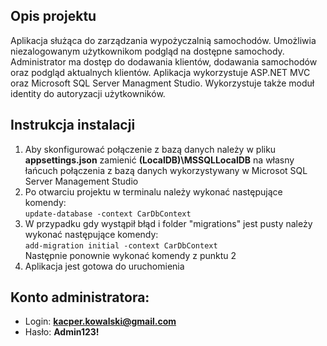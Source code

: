 ## Opis projektu
Aplikacja służąca do zarządzania wypożyczalnią samochodów. Umożliwia niezalogowanym użytkownikom podgląd na dostępne samochody. Administrator ma dostęp do dodawania klientów, dodawania samochodów oraz podgląd aktualnych klientów. Aplikacja wykorzystuje ASP.NET MVC oraz Microsoft SQL Server Managment Studio. Wykorzystuje także moduł identity do autoryzacji użytkowników.
## Instrukcja instalacji
1. Aby skonfigurować połączenie z bazą danych należy w pliku **appsettings.json** zamienić **(LocalDB)\\MSSQLLocalDB** na własny łańcuch połączenia z bazą danych wykorzystywany w Microsot SQL Server Management Studio
2. Po otwarciu projektu w terminalu należy wykonać następujące komendy:  
    `update-database -context CarDbContext`
3. W przypadku gdy wystąpił błąd i folder "migrations" jest pusty należy wykonać następujące komendy:  
   `add-migration initial -context CarDbContext`            
   Następnie ponownie wykonać komendy z punktu 2  
4. Aplikacja jest gotowa do uruchomienia  
## Konto administratora:    
 - Login: **kacper.kowalski@gmail.com**  
 - Hasło: **Admin123!** 
